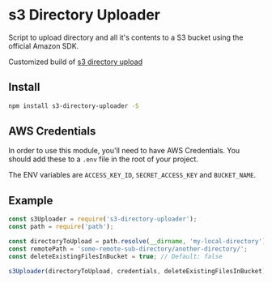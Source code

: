 # s3 Directory Uploader

Script to upload directory and all it's contents to a S3 bucket using the official Amazon SDK.

Customized build of [s3 directory upload](https://github.com/Ilyahas/s3-directory-upload)

## Install

```bash
npm install s3-directory-uploader -S
```

## AWS Credentials

In order to use this module, you'll need to have AWS Credentials.
You should add these to a `.env` file in the root of your project.

The ENV variables are `ACCESS_KEY_ID`, `SECRET_ACCESS_KEY` and `BUCKET_NAME`.

## Example

```javascript
const s3Uploader = require('s3-directory-uploader');
const path = require('path');

const directoryToUpload = path.resolve(__dirname, 'my-local-directory');
const remotePath = 'some-remote-sub-directory/another-directory/';
const deleteExistingFilesInBucket = true; // Default: false

s3Uploader(directoryToUpload, credentials, deleteExistingFilesInBucket);
```
